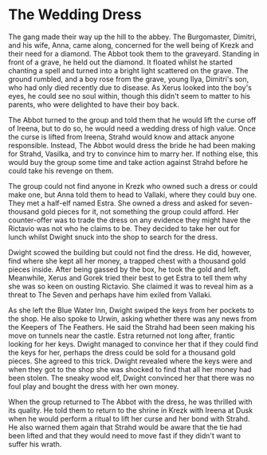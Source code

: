 # The Wedding Dress

The gang made their way up the hill to the abbey. The Burgomaster, Dimitri, and his wife, Anna, came along, concerned for the well being of Krezk and their need for a diamond. The Abbot took them to the graveyard. Standing in front of a grave, he held out the diamond. It floated whilst he started chanting a spell and turned into a bright light scattered on the grave. The ground rumbled, and a boy rose from the grave, young Ilya, Dimitri's son, who had only died recently due to disease. As Xerus looked into the boy's eyes, he could see no soul within, though this didn't seem to matter to his parents, who were delighted to have their boy back.

The Abbot turned to the group and told them that he would lift the curse off of Ireena, but to do so, he would need a wedding dress of high value. Once the curse is lifted from Ireena, Strahd would know and attack anyone responsible. Instead, The Abbot would dress the bride he had been making for Strahd, Vasilka, and try to convince him to marry her. If nothing else, this would buy the group some time and take action against Strahd before he could take his revenge on them.

The group could not find anyone in Krezk who owned such a dress or could make one, but Anna told them to head to Vallaki, where they could buy one. They met a half-elf named Estra. She owned a dress and asked for seven-thousand gold pieces for it, not something the group could afford. Her counter-offer was to trade the dress on any evidence they might have the Rictavio was not who he claims to be. They decided to take her out for lunch whilst Dwight snuck into the shop to search for the dress.

Dwight scowed the building but could not find the dress. He did, however, find where she kept all her money, a trapped chest with a thousand gold pieces inside. After being gassed by the box, he took the gold and left. Meanwhile, Xerus and Gorek tried their best to get Estra to tell them why she was so keen on ousting Rictavio. She claimed it was to reveal him as a threat to The Seven and perhaps have him exiled from Vallaki.

As she left the Blue Water Inn, Dwight swiped the keys from her pockets to the shop. He also spoke to Urwin, asking whether there was any news from the Keepers of The Feathers. He said the Strahd had been seen making his move on tunnels near the castle. Estra returned not long after, frantic looking for her keys. Dwight managed to convince her that if they could find the keys for her, perhaps the dress could be sold for a thousand gold pieces. She agreed to this trick. Dwight revealed where the keys were and when they got to the shop she was shocked to find that all her money had been stolen. The sneaky wood elf, Dwight convinced her that there was no foul play and bought the dress with her own money.

When the group returned to The Abbot with the dress, he was thrilled with its quality. He told them to return to the shrine in Krezk with Ireena at Dusk when he would perform a ritual to lift her curse and her bond with Strahd. He also warned them again that Strahd would be aware that the tie had been lifted and that they would need to move fast if they didn't want to suffer his wrath.